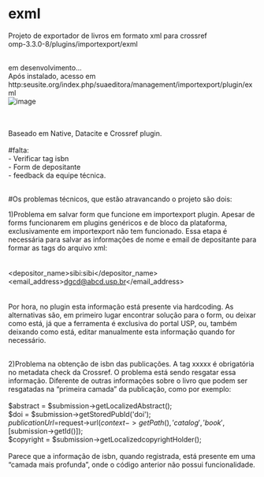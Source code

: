 # exml
Projeto de exportador de livros em formato xml para crossref<br>
omp-3.3.0-8/plugins/importexport/exml<br>

<br>em desenvolvimento...<br>
Após instalado, acesso em http:seusite.org/index.php/suaeditora/management/importexport/plugin/exml<br>
![image](https://github.com/danielsf93/exml/assets/114300053/8b5d63ba-7bc3-4fd9-af85-b52c53b45268)


<br><br>Baseado em Native, Datacite e Crossref plugin.
<br><br> #falta:
<br>- Verificar tag isbn
<br>- Form de depositante
<br>- feedback da equipe técnica.<br><br>

#Os problemas técnicos, que estão atravancando o projeto são dois:<br>

1)Problema em salvar form que funcione em importexport plugin. Apesar de forms funcionarem em plugins genéricos e de bloco da plataforma, exclusivamente em importexport não tem funcionado. Essa etapa é necessária para salvar as informações de nome e email de depositante para formar as tags do arquivo xml:<br><br>
<depositor><br>
  <depositor_name>sibi:sibi</depositor_name><br>
  <email_address>dgcd@abcd.usp.br</email_address><br>
</depositor><br><br>
Por hora, no plugin esta informação está presente via hardcoding. As alternativas são, em primeiro lugar encontrar solução para o form, ou deixar como está, já que a ferramenta é exclusiva do portal USP, ou, também deixando como está, editar manualmente esta informação quando for necessário.<br><br>

2)Problema na obtenção de isbn das publicações. A tag <isbn>xxxxx</isbn> é obrigatória no metadata check da Crossref. O problema está sendo resgatar essa informação. Diferente de outras informações sobre o livro que podem ser resgatadas na “primeira camada” da publicação, como por exemplo:<br><br>
$abstract = $submission->getLocalizedAbstract();<br>
        	$doi = $submission->getStoredPubId('doi');<br>
 $publicationUrl=$request->url($context->getPath(),'catalog','book',[$submission->getId()]);<br>
        	$copyright = $submission->getLocalizedcopyrightHolder();<br><br>
Parece que a informação de isbn, quando registrada, está presente em uma “camada mais profunda”, onde o código anterior não possui funcionalidade. 




